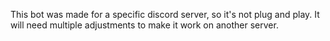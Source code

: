 This bot was made for a specific discord server, so it's not plug and play.
It will need multiple adjustments to make it work on another server.

